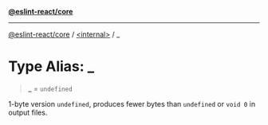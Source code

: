 [**@eslint-react/core**](../README.md)

***

[@eslint-react/core](../README.md) / [\<internal\>](README.md) / \_

# Type Alias: \_

> **\_** = `undefined`

1-byte version `undefined`, produces fewer bytes than `undefined` or `void 0` in output files.
